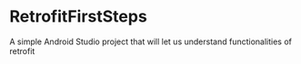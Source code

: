 # RetrofitFirstSteps

A simple Android Studio project that will let us understand functionalities of retrofit

